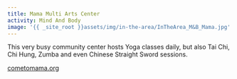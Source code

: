 ```yaml
---
title: Mama Multi Arts Center
activity: Mind And Body
image: '{{ _site_root }}assets/img/in-the-area/InTheArea_M&B_Mama.jpg'
---
```

<p>This very busy community center hosts&nbsp;Yoga classes daily, but also Tai Chi, Chi Hung, Zumba and even Chinese Straight Sword sessions.&nbsp;</p><p><a href="http://www.cometomama.org/" target="_blank">cometomama.org</a></p>